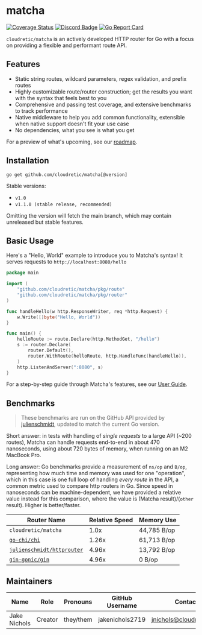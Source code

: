 # matcha

[![Coverage Status](https://coveralls.io/repos/github/cloudretic/matcha/badge.svg)](https://coveralls.io/github/cloudretic/router)
[![Discord Badge](https://img.shields.io/badge/Join%20us%20on-Discord-blue)](https://discord.gg/gCdJ6NPm)
[![Go Report Card](https://goreportcard.com/badge/github.com/cloudretic/matcha)](https://goreportcard.com/report/github.com/cloudretic/matcha)

`cloudretic/matcha` is an actively developed HTTP router for Go with a focus on providing a flexible and performant route API.

## Features

- Static string routes, wildcard parameters, regex validation, and prefix routes
- Highly customizable route/router construction; get the results you want with the syntax that feels best to you
- Comprehensive and passing test coverage, and extensive benchmarks to track performance
- Native middleware to help you add common functionality, extensible when native support doesn't fit your use case
- No dependencies, what you see is what you get

For a preview of what's upcoming, see our [roadmap](docs/roadmap.md).

## Installation

`go get github.com/cloudretic/matcha[@version]`

Stable versions:

- `v1.0`
- `v1.1.0 (stable release, recommended)`

Omitting the version will fetch the main branch, which may contain unreleased but stable features.

## Basic Usage

Here's a "Hello, World" example to introduce you to Matcha's syntax! It serves requests to `http://localhost:8080/hello`

```go
package main

import (
    "github.com/cloudretic/matcha/pkg/route"
    "github.com/cloudretic/matcha/pkg/router"
)

func handleHello(w http.ResponseWriter, req *http.Request) {
    w.Write([]byte("Hello, World"))
}

func main() {
    helloRoute := route.Declare(http.MethodGet, "/hello")
    s := router.Declare(
        router.Default(),
        router.WithRoute(helloRoute, http.HandleFunc(handleHello)),
    )
    http.ListenAndServer(":8080", s)
}
```

For a step-by-step guide through Matcha's features, see our [User Guide](docs/user-guide.md).

## Benchmarks

> These benchmarks are run on the GitHub API provided by [julienschmidt](https://github.com/julienschmidt/go-http-routing-benchmark), updated to match the current Go version.

Short answer: in tests with handling of *single requests* to a large API (~200 routes), Matcha can handle requests end-to-end in about 470 nanoseconds, using about 720 bytes of memory, when running on an M2 MacBook Pro.

Long answer: Go benchmarks provide a measurement of `ns/op` and `B/op`, representing how much time and memory was used for one "operation", which in this case is one full loop of handling *every route* in the API, a common metric used to compare http routers in Go. Since speed in nanoseconds can be machine-dependent, we have provided a relative value instead for this comparison, where the value is (Matcha result)/(`other` result). Higher is better/faster.

Router Name | Relative Speed | Memory Use
--- | --- | ---
`cloudretic/matcha` | 1.0x | 44,785 B/op
[`go-chi/chi`](https://github.com/go-chi/chi) | 1.26x | 61,713 B/op
[`julienschmidt/httprouter`](https://github.com/julienschmidt/httprouter) | 4.96x | 13,792 B/op
[`gin-gonic/gin`](https://github.com/gin-gonic/gin) | 4.96x | 0 B/op

## Maintainers

Name | Role | Pronouns | GitHub Username | Contact
---|---|---|---|---
Jake Nichols | Creator | they/them | jakenichols2719 | <jnichols@cloudretic.com>
